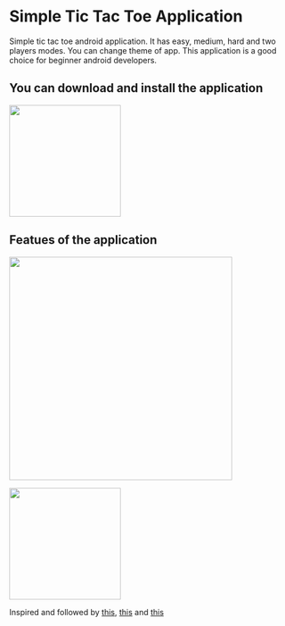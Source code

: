 # Simple Tic Tac Toe Application
Simple tic tac toe android application. It has easy, medium, hard and two players modes. You can change theme of app. This application is a good choice for beginner android developers.

## You can download and install the application
[<img src="https://user-images.githubusercontent.com/56734609/114069097-0a59e500-98b8-11eb-9dd5-047b4d2e4fb5.png" width="200" height="200">](https://t.me/android_projects/68 "On Telegram")

## Featues of the application
<img src="https://user-images.githubusercontent.com/56734609/114802052-6e980f80-9db6-11eb-9a6d-e1104adbe1a2.gif" width="400" heigth="730" />  

[<img src="https://user-images.githubusercontent.com/56734609/114071381-7ccbc480-98ba-11eb-959f-674cb3a25e1e.png" width="200" height="200">](https://www.youtube.com/watch?v=wOY_BBBW9lQ "On Youtube")


Inspired and followed by [this](https://www.youtube.com/playlist?list=PLk7v1Z2rk4hj4qi2TIZmMSiZguB-qe001), [this](https://dribbble.com/shots/5288723-Tic-Tac-Toe-Loader) and [this](https://dribbble.com/shots/4239811-Tic-Tac-Toe)
